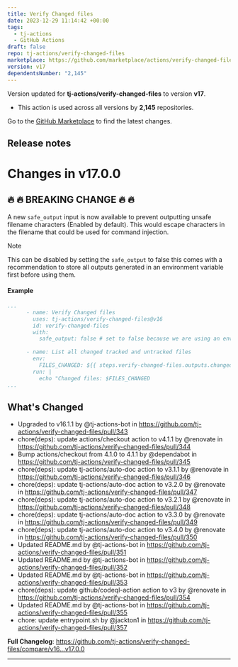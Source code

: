 ```yaml
---
title: Verify Changed files
date: 2023-12-29 11:14:42 +00:00
tags:
  - tj-actions
  - GitHub Actions
draft: false
repo: tj-actions/verify-changed-files
marketplace: https://github.com/marketplace/actions/verify-changed-files
version: v17
dependentsNumber: "2,145"
---
```



Version updated for **tj-actions/verify-changed-files** to version **v17**.
- This action is used across all versions by **2,145** repositories.

Go to the [GitHub Marketplace](https://github.com/marketplace/actions/verify-changed-files) to find the latest changes.

## Release notes

# Changes in v17.0.0
## 🔥 🔥 BREAKING CHANGE 🔥 🔥 
A new `safe_output` input is now available to prevent outputting unsafe filename characters (Enabled by default). This would escape characters in the filename that could be used for command injection.

> [!NOTE]
> This can be disabled by setting the `safe_output` to false this comes with a recommendation to store all outputs generated in an environment variable first before using them.

#### Example
```yaml
...
      - name: Verify Changed files
        uses: tj-actions/verify-changed-files@v16
        id: verify-changed-files
        with:
          safe_output: false # set to false because we are using an environment variable to store the output and avoid command injection.
      
      - name: List all changed tracked and untracked files
        env:
          FILES_CHANGED: ${{ steps.verify-changed-files.outputs.changed_files }}
        run: |
          echo "Changed files: $FILES_CHANGED
...
```

## What's Changed
* Upgraded to v16.1.1 by @tj-actions-bot in https://github.com/tj-actions/verify-changed-files/pull/343
* chore(deps): update actions/checkout action to v4.1.1 by @renovate in https://github.com/tj-actions/verify-changed-files/pull/344
* Bump actions/checkout from 4.1.0 to 4.1.1 by @dependabot in https://github.com/tj-actions/verify-changed-files/pull/345
* chore(deps): update tj-actions/auto-doc action to v3.1.1 by @renovate in https://github.com/tj-actions/verify-changed-files/pull/346
* chore(deps): update tj-actions/auto-doc action to v3.2.0 by @renovate in https://github.com/tj-actions/verify-changed-files/pull/347
* chore(deps): update tj-actions/auto-doc action to v3.2.1 by @renovate in https://github.com/tj-actions/verify-changed-files/pull/348
* chore(deps): update tj-actions/auto-doc action to v3.3.0 by @renovate in https://github.com/tj-actions/verify-changed-files/pull/349
* chore(deps): update tj-actions/auto-doc action to v3.4.0 by @renovate in https://github.com/tj-actions/verify-changed-files/pull/350
* Updated README.md by @tj-actions-bot in https://github.com/tj-actions/verify-changed-files/pull/351
* Updated README.md by @tj-actions-bot in https://github.com/tj-actions/verify-changed-files/pull/352
* Updated README.md by @tj-actions-bot in https://github.com/tj-actions/verify-changed-files/pull/353
* chore(deps): update github/codeql-action action to v3 by @renovate in https://github.com/tj-actions/verify-changed-files/pull/354
* Updated README.md by @tj-actions-bot in https://github.com/tj-actions/verify-changed-files/pull/355
* chore: update entrypoint.sh by @jackton1 in https://github.com/tj-actions/verify-changed-files/pull/357


**Full Changelog**: https://github.com/tj-actions/verify-changed-files/compare/v16...v17.0.0

---


